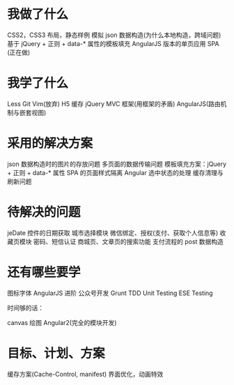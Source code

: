 # 我做了什么


CSS2，CSS3 布局，静态样例
模拟 json 数据构造(为什么本地构造，跨域问题)
基于 jQuery + 正则 + data-* 属性的模板填充
AngularJS 版本的单页应用 SPA (正在做)

# 我学了什么
Less
Git 
Vim(放弃)
H5 缓存
jQuery
MVC 框架(用框架的矛盾)
AngularJS(路由机制与嵌套视图)

# 采用的解决方案
json 数据构造时的图片的存放问题
多页面的数据传输问题
模板填充方案：jQuery + 正则 + data-* 属性
SPA 的页面样式隔离
Angular 选中状态的处理
缓存清理与刷新问题

# 待解决的问题
jeDate 控件的日期获取
城市选择模块 
微信绑定、授权(支付、获取个人信息等)
收藏页模块
密码、短信认证
商城页、文章页的搜索功能
支付流程的 post 数据构造

# 还有哪些要学
图标字体
AngularJS 进阶
公众号开发
Grunt
TDD
Unit Testing
ESE Testing

时间够的话：

canvas 绘图
Angular2(完全的模块开发)


# 目标、计划、方案
缓存方案(Cache-Control, manifest)
界面优化，动画特效
 
